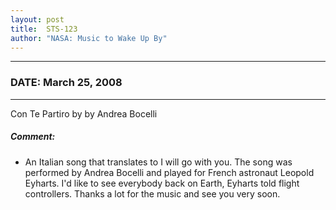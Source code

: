 ```yaml
---
layout: post
title:  STS-123
author: "NASA: Music to Wake Up By"
---
```


----
### DATE: March 25, 2008
----
Con Te Partiro by by Andrea Bocelli

##### Comment:
* An Italian song that translates to I will go with you. The song was performed by Andrea Bocelli and played for French astronaut Leopold Eyharts. I'd like to see everybody back on Earth, Eyharts told flight controllers. Thanks a lot for the music and see you very soon.
